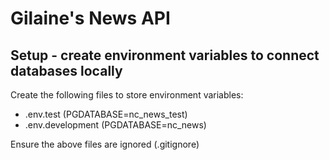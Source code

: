# Gilaine's News API

## Setup - create environment variables to connect databases locally

Create the following files to store environment variables:
- .env.test (PGDATABASE=nc_news_test)
- .env.development (PGDATABASE=nc_news)

Ensure the above files are ignored (.gitignore)